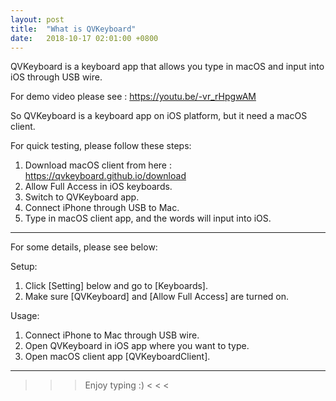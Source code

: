 ```yaml
---
layout: post
title:  "What is QVKeyboard"
date:   2018-10-17 02:01:00 +0800
---
```



QVKeyboard is a keyboard app that allows you type in macOS and input into iOS through USB wire.

For demo video please see : <https://youtu.be/-vr_rHpgwAM>

So QVKeyboard is a keyboard app on iOS platform, but it need a macOS client.

For quick testing, please follow these steps:

1. Download macOS client from here : https://qvkeyboard.github.io/download
2. Allow Full Access in iOS keyboards.
3. Switch to QVKeyboard app.
4. Connect iPhone through USB to Mac.
5. Type in macOS client app, and the words will input into iOS.

---

For some details, please see below:

Setup:
1. Click [Setting] below and go to [Keyboards].
2. Make sure [QVKeyboard] and [Allow Full Access] are turned on.

Usage:
1. Connect iPhone to Mac through USB wire.
2. Open QVKeyboard in iOS app where you want to type.
3. Open macOS client app [QVKeyboardClient].

---

> > > Enjoy typing :)  < < <


